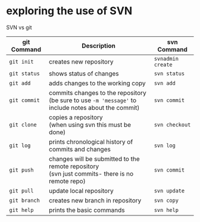 # exploring the use of SVN
SVN vs git


| git Command  | Description| svn Command |
| ------------- | ------------- | ------------- |
| `git init`  | creates new repository |`svnadmin create`|
| `git status`|shows status of changes|`svn status`|
| `git add` | adds changes to the working copy|`svn add`|
| `git commit`| commits changes to the repository <br /> (be sure to use `-m 'message'` to include notes about the commit) |`svn commit`|
| `git clone` | copies a repository <br /> (when using svn this must be done)|`svn checkout`|
| `git log` | prints chronological history of commits and changes|`svn log`|
| `git push` | changes will be submitted to the remote repository <br /> (svn just commits- there is no remote repo) |`svn commit`|
| `git pull`  | update local repository |`svn update`|
| `git branch`  | creates new branch in repository |`svn copy`|
| `git help` | prints the basic commands |`svn help`|
